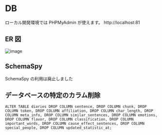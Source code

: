 # DB

ローカル開発環境では PHPMyAdmin が使えます。
http://localhost:81

## ER 図

![image](https://user-images.githubusercontent.com/63891531/183271838-82e87e61-2c4d-470b-8e33-73ffae999a45.png)

## SchemaSpy

SchemaSpy の利用は廃止しました

## データベースの特定のカラム削除

```
ALTER TABLE diaries DROP COLUMN sentence, DROP COLUMN chunk, DROP COLUMN token, DROP COLUMN affiliation, DROP COLUMN char_length, DROP COLUMN meta_info, DROP COLUMN similar_sentences, DROP COLUMN emotions, DROP COLUMN flavor, DROP COLUMN classification, DROP COLUMN important_words, DROP COLUMN cause_effect_sentences, DROP COLUMN special_people, DROP COLUMN updated_statistic_at;
```
